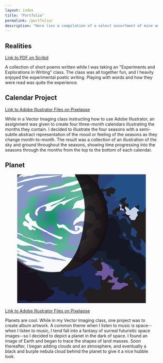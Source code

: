 ```yaml
---
layout: index
title: "Portfolio"
permalink: /portfolio/
description: "Here lies a compilation of a select assortment of mine own creative works. Some for work, and some for pleasure."
---
```


## Realities

[Link to PDF on Scribd][realities]

A collection of short poems written while I was taking an "Experiments and 
Explorations in Writing" class. The class was all together fun, and I heavily 
enjoyed the experimental poetic writing. Playing with words and how they were 
read was quite the experience.

## Calendar Project

[Link to Adobe Illustrator Files on Pixelapse][calendar]

While in a Vector Imaging class instructing how to use Adobe Illustrator, 
an assignment was given to create four three-month calendars illustrating the 
months they contain. I decided to illustrate the four seasons with a semi-subtle 
abstract representation of the mood or feeling of the seasons as they change 
month-to-month. The result was a collection of an illustration of the sky and 
ground throughout the seasons, showing time progressing into the seasons through 
the months from the top to the bottom of each calendar.


## Planet

<figure><img class="medium" src="/images/portfolio/Planet.png" /></figure>

[Link to Adobe Illustrator Files on Pixelapse][planet]

Planets are cool. While in my Vector Imaging class, one project was to create 
album artwork. A common theme when I listen to music is space--when I listen to 
music, I tend fall into a fantasy of surreal futuristic space images--so I decided 
to depict a planet in the dark of space. I found an image of Earth and began to 
trace the shapes of land masses. Soon thereafter, I began adding clouds and an 
atmosphere, and eventually a black and burple nebula cloud behind the planet to 
give it a nice hubble look.


[realities]: http://www.scribd.com/doc/55593583/Realities
[calendar]: http://www.pixelapse.com/steve/projects/Featured%20Works/Calendar%20Project/
[planet]: https://www.pixelapse.com/steve/projects/Featured%20Works/Planet.ai
